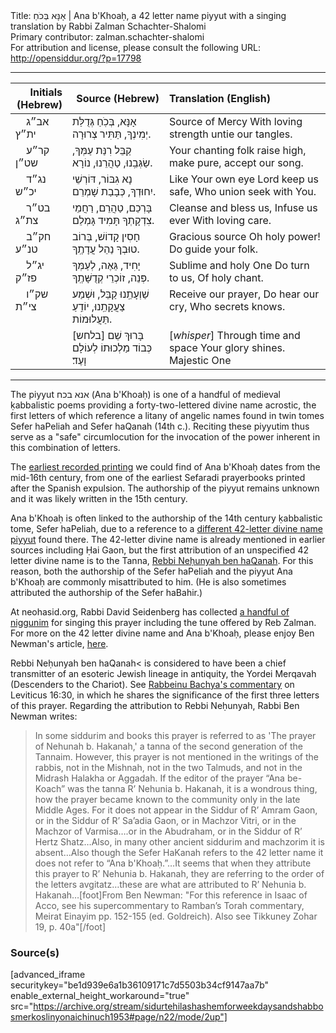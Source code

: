 <html>
<head></head>
<body>
Title: אָנָּא בְּכֹחַ | Ana b'Khoaḥ, a 42 letter name piyyut with a singing translation by Rabbi Zalman Schachter-Shalomi<br />
Primary contributor: zalman.schachter-shalomi<br />
For attribution and license, please consult the following URL: <a href="http://opensiddur.org/?p=17798">http://opensiddur.org/?p=17798</a>
<p />
<hr />

<table style="margin-left: auto;margin-right: auto;" class="draggable">
<thead><tr><th id="x" style="text-align: right;">Initials (Hebrew)</th><th style="text-align: right;">Source (Hebrew)</th><th style="text-align: left;">Translation (English)</th></tr></thead>
<tbody>
<tr><td style="vertical-align:top;" width="16%">
<div class="scribe"><span lang="he">
&nbsp;
&nbsp;
אב״ג ית״ץ
</span></div></td>

<td style="vertical-align:top;" width="30%">
<div class="liturgy"><span lang="he">
אָנָּא, 
בְּכֹֽחַ גְּדֻלַּת יְמִינְךָ, 
תַּתִּיר צְרוּרָה.
</span></div></td>

<td style="vertical-align:top;" width="50%"><div class="english">
Source of Mercy
With loving strength
untie our tangles.
</td></tr>


<tr><td style="vertical-align:top;" width="16%">
<div class="scribe"><span lang="he">
&nbsp;
&nbsp;
קר״ע שט״ן
</span></div></td>

<td style="vertical-align:top;" width="30%">
<div class="liturgy"><span lang="he">
קַבֵּל רִנַּת עַמְּךָ, 
שַׂגְּבֵֽנוּ, טַהֲרֵנוּ, 
נוֹרָא.
</span></div></td>

<td style="vertical-align:top;" width="50%"><div class="english">
Your chanting folk
raise high, make pure,
accept our song.
</td></tr>


<tr><td style="vertical-align:top;" width="16%">
<div class="scribe"><span lang="he">
&nbsp;
&nbsp;
נג״ד יכ״ש
</span></div></td>

<td style="vertical-align:top;" width="30%">
<div class="liturgy"><span lang="he">
נָא גִבּוֹר, 
דּוֹרְשֵׁי יִחוּדְךָ, 
כְּבָבַת שָׁמְרֵם.
</span></div></td>

<td style="vertical-align:top;" width="50%"><div class="english">
Like Your own eye
Lord keep us safe,
Who union seek with You.
</td></tr>


<tr><td style="vertical-align:top;" width="16%">
<div class="scribe"><span lang="he">
&nbsp;
&nbsp;
בט״ר צת״ג
</span></div></td>

<td style="vertical-align:top;" width="30%">
<div class="liturgy"><span lang="he">
בָּרְכֵם, טַהֲרֵם, 
רַחֲמֵי צִדְקָתְךָ
תָּמִיד גָּמְלֵם.
</span></div></td>

<td style="vertical-align:top;" width="50%"><div class="english">
Cleanse and bless us,
Infuse us ever
With loving care.
</td></tr>


<tr><td style="vertical-align:top;" width="16%">
<div class="scribe"><span lang="he">
&nbsp;
&nbsp;
חק״ב טנ״ע
</span></div></td>

<td style="vertical-align:top;" width="30%">
<div class="liturgy"><span lang="he">
חָסִין קָדוֹשׁ, 
בְּרוֹב טוּבְךָ
נַהֵל עֲדָתֶֽךָ.
</span></div></td>

<td style="vertical-align:top;" width="50%"><div class="english">
Gracious source
Oh holy power!
Do guide your folk.
</td></tr>


<tr><td style="vertical-align:top;" width="16%">
<div class="scribe"><span lang="he">
&nbsp;
&nbsp;
יג״ל פז״ק
</span></div></td>

<td style="vertical-align:top;" width="30%">
<div class="liturgy"><span lang="he">
יָחִיד, גֵּאֶה, 
לְעַמְּךָ פְּנֵה, 
זוֹכְרֵי קְדֻשָּׁתֶֽךָ.
</span></div></td>

<td style="vertical-align:top;" width="50%"><div class="english">
Sublime and holy One
Do turn to us,
Of holy chant.
</td></tr>


<tr><td style="vertical-align:top;" width="16%">
<div class="scribe"><span lang="he">
&nbsp;
&nbsp;
שק״ו צי״ת
</span></div></td>

<td style="vertical-align:top;" width="30%">
<div class="liturgy"><span lang="he">
שַׁוְעָתֵֽנוּ קַבֵּל, 
וּשְׁמַע צַעֲקָתֵֽנוּ, 
יוֹדֵֽעַ תַּעֲלוּמוֹת.
</span></div></td>

<td style="vertical-align:top;" width="50%"><div class="english">
Receive our prayer,
Do hear our cry,
Who secrets knows.
</td></tr>


<tr><td style="vertical-align:top;" width="16%"></td>

<td style="vertical-align:top;" width="30%">
<div class="liturgy"><span lang="he">
<span class="instruction">[בלחש]</span> 
בָּרוּךְ שֵׁם 
כְּבוֹד מַלְכוּתוֹ 
לְעוֹלָם וָעֶד׃
 </span></div></td>

<td style="vertical-align:top;" width="50%"><div class="english">
<span class="instruction">[<em>whisper</em>]</span> 
Through time and space
Your glory shines.
Majestic One
</td></tr></tbody></table>

<hr />

The piyyut אנא בכח (Ana b'Khoaḥ) is one of a handful of medieval ḳabbalistic poems providing a forty-two-lettered divine name acrostic, the first letters of which reference a litany of angelic names found in twin tomes Sefer haPeliah and Sefer haQanah (14th c.). Reciting these piyyutim thus serve as a "safe" circumlocution for the invocation of the power inherent in this combination of letters. 

The <a href="https://opensiddur.org/prayers/collective-welfare/trouble/captivity/ana-bkhoah-with-spanish-translation-by-isaac-ben-shem-tov-cavallero-1552/">earliest recorded printing</a> we could find of Ana b'Khoaḥ dates from the mid-16th century, from one of the earliest Sefaradi prayerbooks printed after the Spanish expulsion. The authorship of the piyyut remains unknown and it was likely written in the 15th century.

Ana b'Khoaḥ is often linked to the authorship of the 14th century ḳabbalistic tome, Sefer haPeliah, due to a reference to a <a href="https://opensiddur.org/prayers/life-cycle/death/dying/elohim-byisrael-a-piyyut-containing-the-42-letter-name-recorded-in-sefer-hapeliah/">different 42-letter divine name piyyut</a> found there. The 42-letter divine name is already mentioned in earlier sources including Ḥai Gaon, but the first attribution of an unspecified 42 letter divine name is to the Tanna, <a href="https://en.wikipedia.org/wiki/Nehunya_ben_HaKanah">Rebbi Neḥunyah ben haQanah</a>. For this reason, both the authorship of the Sefer haPeliah and the piyyut Ana b'Khoaḥ are commonly misattributed to him. (He is also sometimes attributed the authorship of the Sefer haBahir.)

At neohasid.org, Rabbi David Seidenberg has collected <a href="http://www.neohasid.org/audio/ana_bekhoach_mp3s/">a handful of niggunim</a> for singing this prayer including the tune offered by Reb Zalman. For more on the 42 letter divine name and Ana b'Khoaḥ, please enjoy Ben Newman's article, <a href="http://kaphtziel.blogspot.com/2012/05/utterance-of-name-of-42-ana-be-koach-as.html">here</a>. 

Rebbi Neḥunyah ben haQanah&lt; is considered to have been a chief transmitter of an esoteric Jewish lineage in antiquity, the Yordei Merqavah (Descenders to the Chariot). See <a href="https://www.sefaria.org/Rabbeinu_Bahya,_Vayikra.16.30.2/en/Torah_Commentary_by_Rabbi_Bachya_ben_Asher,_trans._Eliyahu_Munk,_1998.?lang=bi&with=all&lang2=en">Rabbeinu Bachya's commentary</a> on Leviticus 16:30, in which he shares the significance of the first three letters of this prayer. Regarding the attribution to Rebbi Neḥunyah, Rabbi Ben Newman writes:

<blockquote>In some siddurim and books this prayer is referred to as 'The prayer of Nehunah b. Hakanah,' a tanna of the second generation of the Tannaim. However, this prayer is not mentioned in the writings of the rabbis, not in the Mishnah, not in the two Talmuds, and not in the Midrash Halakha or Aggadah. If the editor of the prayer “Ana be-Koach” was the tanna R’ Nehunia b. Hakanah, it is a wondrous thing, how the prayer became known to the community only in the late Middle Ages. For it does not appear in the Siddur of R’ Amram Gaon, or in the Siddur of R’ Sa’adia Gaon, or in Machzor Vitri, or in the Machzor of Varmisa….or in the Abudraham, or in the Siddur of R’ Hertz Shatz…Also, in many other ancient siddurim and machzorim it is absent…Also though the Sefer HaKanah refers to the 42 letter name it does not refer to “Ana b'Khoaḥ.”…It seems that when they attribute this prayer to R’ Nehunia b. Hakanah, they are referring to the order of the letters avgitatz…these are what are attributed to R’ Nehunia b. Hakanah…[foot]From Ben Newman: "For this reference in Isaac of Acco, see his supercommentary to Ramban’s Torah commentary, Meirat Einayim pp. 152-155 (ed. Goldreich). Also see Tikkuney Zohar 19, p. 40a"[/foot]</blockquote>

<h3>Source(s)</h3>

[advanced_iframe securitykey="be1d939e6a1b36109171c7d5503b34cf9147aa7b" enable_external_height_workaround="true" src="https://archive.org/stream/sidurtehilashashemforweekdaysandshabbosmerkoslinyonaichinuch1953#page/n22/mode/2up"]
</body>
</html>